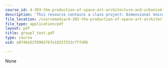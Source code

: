 ```yaml
---
course_id: 4-303-the-production-of-space-art-architecture-and-urbanism-in-dialogue-fall-2006
description: 'This resource contains a class project: Dimensional Voices.'
file_location: /coursemedia/4-303-the-production-of-space-art-architecture-and-urbanism-in-dialogue-fall-2006/a8746a52f0965767e1832f252c7ffd96_group7_text.pdf
file_type: application/pdf
layout: pdf
title: group7_text.pdf
type: course
uid: a8746a52f0965767e1832f252c7ffd96

---
```

None